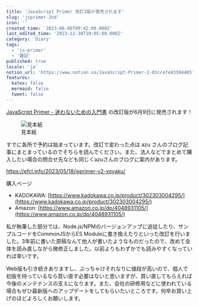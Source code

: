 ```yaml
---
title: 'JavaScript Primer 改訂2版が発売されます'
slug: 'jsprimer-2nd'
icon: ''
created_time: '2023-06-06T09:42:00.000Z'
last_edited_time: '2023-12-30T10:05:00.000Z'
category: 'Diary'
tags:
  - 'js-primer'
  - '雑記'
published: true
locale: 'ja'
notion_url: 'https://www.notion.so/JavaScript-Primer-2-03ccefe835944857a531ae0beceb1622'
features:
  katex: false
  mermaid: false
  tweet: false
---
```


[JavaScript Primer - 迷わないための入門書](https://jsprimer.net/) の改訂版が6月9日に発売されます！

<figure>
  <img src="/images/jsprimer-2nd/PXL_20230606_101746407.jpg" alt="見本紙">
  <figcaption>見本紙</figcaption>
</figure>

すでに各所で予約は始まっています。改訂で変わった点は azu さんのブログ記事にまとまっているのでそちらを読んでください。また、法人などでまとめて購入したい場合の問合せ先なども同じくazuさんのブログに案内があります。

https://efcl.info/2023/05/18/jsprimer-v2-yoyaku/

購入ページ

- KADOKAWA: [https://www.kadokawa.co.jp/product/302303004295/](https://www.kadokawa.co.jp/product/302303004295/)
- Amazon: [https://www.amazon.co.jp/dp/4048931105/](https://www.amazon.co.jp/dp/4048931105/)

私が執筆した部分では、Node.js/NPMのバージョンアップに追従したり、サンプルコードをCommonJSからES Moduleに書き換えたりといった改訂を行いました。3年前に書いた原稿なんて他人が書いたようなものだったので、改めて全体を読み直しながら微修正しました。以前よりもわずかでも読みやすくなっていれば幸いです。

Web版も引き続きありますし、ぶっちゃけそれなりに値段が高いので、個人で初版を持っているなら買い直す必要はないと思いますが、買い直してもらえれば今後のメンテナンスの支えになります。また、会社の研修用などに使われている場合もぜひ最新版へのアップデートをしてもらいたいところです。何卒お買い上げのほどよろしくお願いします。
